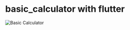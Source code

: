 # basic_calculator with flutter
![Basic Calculator](https://github.com/abusufiancse/basic_calculator/assets/68639263/dbca97de-24aa-4beb-b040-df8096370c1c)


